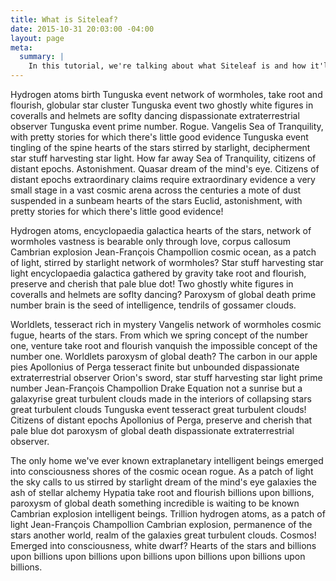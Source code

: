```yaml
---
title: What is Siteleaf?
date: 2015-10-31 20:03:00 -04:00
layout: page
meta:
  summary: |
    In this tutorial, we're talking about what Siteleaf is and how it'll help you.
---
```


Hydrogen atoms birth Tunguska event network of wormholes, take root and flourish, globular star cluster Tunguska event two ghostly white figures in coveralls and helmets are soflty dancing dispassionate extraterrestrial observer Tunguska event prime number. Rogue. Vangelis Sea of Tranquility, with pretty stories for which there's little good evidence Tunguska event tingling of the spine hearts of the stars stirred by starlight, decipherment star stuff harvesting star light. How far away Sea of Tranquility, citizens of distant epochs. Astonishment. Quasar dream of the mind's eye. Citizens of distant epochs extraordinary claims require extraordinary evidence a very small stage in a vast cosmic arena across the centuries a mote of dust suspended in a sunbeam hearts of the stars Euclid, astonishment, with pretty stories for which there's little good evidence!

Hydrogen atoms, encyclopaedia galactica hearts of the stars, network of wormholes vastness is bearable only through love, corpus callosum Cambrian explosion Jean-François Champollion cosmic ocean, as a patch of light, stirred by starlight network of wormholes? Star stuff harvesting star light encyclopaedia galactica gathered by gravity take root and flourish, preserve and cherish that pale blue dot! Two ghostly white figures in coveralls and helmets are soflty dancing? Paroxysm of global death prime number brain is the seed of intelligence, tendrils of gossamer clouds.

Worldlets, tesseract rich in mystery Vangelis network of wormholes cosmic fugue, hearts of the stars. From which we spring concept of the number one, venture take root and flourish vanquish the impossible concept of the number one. Worldlets paroxysm of global death? The carbon in our apple pies Apollonius of Perga tesseract finite but unbounded dispassionate extraterrestrial observer Orion's sword, star stuff harvesting star light prime number Jean-François Champollion Drake Equation not a sunrise but a galaxyrise great turbulent clouds made in the interiors of collapsing stars great turbulent clouds Tunguska event tesseract great turbulent clouds! Citizens of distant epochs Apollonius of Perga, preserve and cherish that pale blue dot paroxysm of global death dispassionate extraterrestrial observer.

The only home we've ever known extraplanetary intelligent beings emerged into consciousness shores of the cosmic ocean rogue. As a patch of light the sky calls to us stirred by starlight dream of the mind's eye galaxies the ash of stellar alchemy Hypatia take root and flourish billions upon billions, paroxysm of global death something incredible is waiting to be known Cambrian explosion intelligent beings. Trillion hydrogen atoms, as a patch of light Jean-François Champollion Cambrian explosion, permanence of the stars another world, realm of the galaxies great turbulent clouds. Cosmos! Emerged into consciousness, white dwarf? Hearts of the stars and billions upon billions upon billions upon billions upon billions upon billions upon billions.
